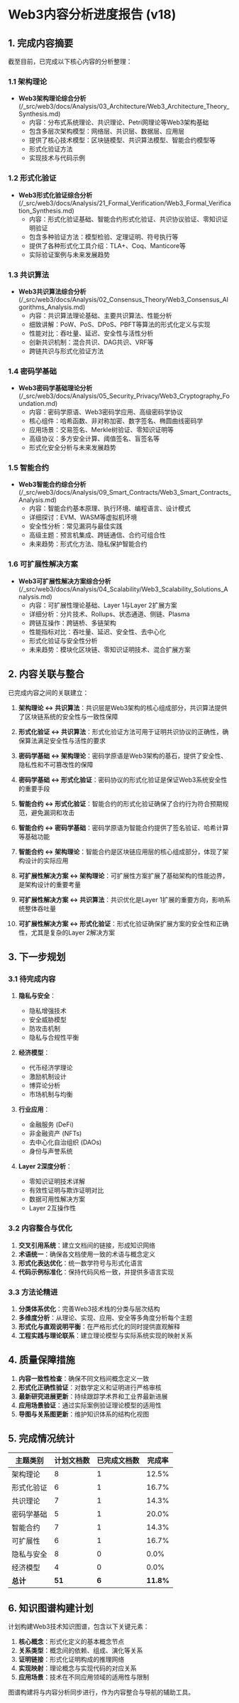 # Web3内容分析进度报告 (v18)

## 1. 完成内容摘要

截至目前，已完成以下核心内容的分析整理：

### 1.1 架构理论

- **Web3架构理论综合分析** (/_src/web3/docs/Analysis/03_Architecture/Web3_Architecture_Theory_Synthesis.md)
  - 内容：分布式系统理论、共识理论、Petri网理论等Web3架构基础
  - 包含多层次架构模型：网络层、共识层、数据层、应用层
  - 提供了核心技术模型：区块链模型、共识算法模型、智能合约模型等
  - 形式化验证方法
  - 实现技术与代码示例

### 1.2 形式化验证

- **Web3形式化验证综合分析** (/_src/web3/docs/Analysis/21_Formal_Verification/Web3_Formal_Verification_Synthesis.md)
  - 内容：形式化验证基础、智能合约形式化验证、共识协议验证、零知识证明验证
  - 包含多种验证方法：模型检验、定理证明、符号执行等
  - 提供了各种形式化工具介绍：TLA+、Coq、Manticore等
  - 实际验证案例与未来发展趋势

### 1.3 共识算法

- **Web3共识算法综合分析** (/_src/web3/docs/Analysis/02_Consensus_Theory/Web3_Consensus_Algorithms_Analysis.md)
  - 内容：共识算法理论基础、主要共识算法、性能分析
  - 细致讲解：PoW、PoS、DPoS、PBFT等算法的形式化定义与实现
  - 性能对比：吞吐量、延迟、安全性与活性分析
  - 创新共识机制：混合共识、DAG共识、VRF等
  - 跨链共识与形式化验证方法

### 1.4 密码学基础

- **Web3密码学基础理论分析** (/_src/web3/docs/Analysis/05_Security_Privacy/Web3_Cryptography_Foundation.md)
  - 内容：密码学原语、Web3密码学应用、高级密码学协议
  - 核心组件：哈希函数、非对称加密、数字签名、椭圆曲线密码学
  - 应用场景：交易签名、Merkle树验证、零知识证明等
  - 高级协议：多方安全计算、阈值签名、盲签名等
  - 形式化安全分析与未来发展趋势

### 1.5 智能合约

- **Web3智能合约综合分析** (/_src/web3/docs/Analysis/09_Smart_Contracts/Web3_Smart_Contracts_Analysis.md)
  - 内容：智能合约基本原理、执行环境、编程语言、设计模式
  - 详细探讨：EVM、WASM等虚拟机环境
  - 安全性分析：常见漏洞与最佳实践
  - 高级主题：预言机集成、跨链通信、合约可组合性
  - 未来趋势：形式化方法、隐私保护智能合约

### 1.6 可扩展性解决方案

- **Web3可扩展性解决方案综合分析** (/_src/web3/docs/Analysis/04_Scalability/Web3_Scalability_Solutions_Analysis.md)
  - 内容：可扩展性理论基础、Layer 1与Layer 2扩展方案
  - 详细分析：分片技术、Rollups、状态通道、侧链、Plasma
  - 跨链互操作：跨链桥、多链架构
  - 性能指标对比：吞吐量、延迟、安全性、去中心化
  - 形式化验证与安全性分析
  - 未来趋势：模块化区块链、零知识证明技术、混合扩展方案

## 2. 内容关联与整合

已完成内容之间的关联建立：

1. **架构理论 ↔ 共识算法**：共识层是Web3架构的核心组成部分，共识算法提供了区块链系统的安全性与一致性保障

2. **形式化验证 ↔ 共识算法**：形式化验证方法可用于证明共识协议的正确性，确保算法满足安全性与活性的要求

3. **密码学基础 ↔ 架构理论**：密码学原语是Web3架构的基石，提供了安全性、隐私性和不可篡改性的保障

4. **密码学基础 ↔ 形式化验证**：密码协议的形式化验证是保证Web3系统安全性的重要手段

5. **智能合约 ↔ 形式化验证**：智能合约的形式化验证确保了合约行为符合预期规范，避免漏洞和攻击

6. **智能合约 ↔ 密码学基础**：密码学原语为智能合约提供了签名验证、哈希计算等基础功能

7. **智能合约 ↔ 架构理论**：智能合约是区块链应用层的核心组成部分，体现了架构设计的实际应用

8. **可扩展性解决方案 ↔ 架构理论**：可扩展性方案扩展了基础架构的性能边界，是架构设计的重要考量

9. **可扩展性解决方案 ↔ 共识算法**：共识优化是Layer 1扩展的重要方向，影响系统整体吞吐量

10. **可扩展性解决方案 ↔ 形式化验证**：形式化验证确保扩展方案的安全性和正确性，尤其是复杂的Layer 2解决方案

## 3. 下一步规划

### 3.1 待完成内容

1. **隐私与安全**：
   - 隐私增强技术
   - 安全威胁模型
   - 防攻击机制
   - 隐私与合规性平衡

2. **经济模型**：
   - 代币经济学理论
   - 激励机制设计
   - 博弈论分析
   - 市场机制与均衡

3. **行业应用**：
   - 金融服务 (DeFi)
   - 非金融资产 (NFTs)
   - 去中心化自治组织 (DAOs)
   - 身份与声誉系统

4. **Layer 2深度分析**：
   - 零知识证明技术详解
   - 有效性证明与欺诈证明对比
   - 数据可用性解决方案
   - Layer 2互操作性

### 3.2 内容整合与优化

1. **交叉引用系统**：建立文档间的链接，形成知识网络
2. **术语统一**：确保各文档使用一致的术语与概念定义
3. **形式化表达优化**：统一数学符号与形式化语言
4. **代码示例标准化**：保持代码风格一致，并提供多语言实现

### 3.3 方法论精进

1. **分类体系优化**：完善Web3技术栈的分类与层次结构
2. **多维度分析**：从理论、实现、应用、安全等多角度分析每个主题
3. **形式化与直观说明平衡**：在严格形式化的同时提供直观解释
4. **工程实践与理论联系**：建立理论模型与实际系统实现的映射关系

## 4. 质量保障措施

1. **内容一致性检查**：确保不同文档间概念定义一致
2. **形式化正确性验证**：对数学定义和证明进行严格审核
3. **最新研究进展更新**：持续跟踪学术界和工业界最新进展
4. **应用场景验证**：通过实际案例验证理论模型的适用性
5. **导图与关系图更新**：维护知识体系的结构化视图

## 5. 完成情况统计

| 主题类别 | 计划文档数 | 已完成文档数 | 完成率 |
|---------|-----------|------------|-------|
| 架构理论 | 8 | 1 | 12.5% |
| 形式化验证 | 6 | 1 | 16.7% |
| 共识理论 | 7 | 1 | 14.3% |
| 密码学基础 | 5 | 1 | 20.0% |
| 智能合约 | 7 | 1 | 14.3% |
| 可扩展性 | 6 | 1 | 16.7% |
| 隐私与安全 | 8 | 0 | 0.0% |
| 经济模型 | 4 | 0 | 0.0% |
| **总计** | **51** | **6** | **11.8%** |

## 6. 知识图谱构建计划

计划构建Web3技术知识图谱，包含以下关键元素：

1. **核心概念**：形式化定义的基本概念节点
2. **关系类型**：概念间的依赖、组成、演化等关系
3. **证明链接**：形式化证明构成的推理网络
4. **实现映射**：理论概念与实现代码的对应关系
5. **应用场景**：技术在不同应用领域的适用性与限制

图谱构建将与内容分析同步进行，作为内容整合与导航的辅助工具。
